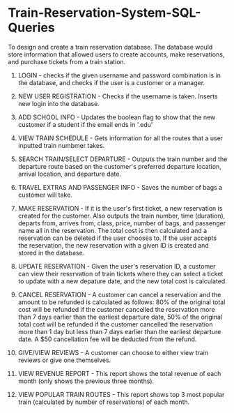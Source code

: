 # Train-Reservation-System-SQL-Queries

To design and create a train reservation database. The database would store information that allowed users to create accounts, make reservations, and purchase tickets from a train station.

1. LOGIN - checks if the given username and password combination is in the database, and checks if the user is a customer or a manager.

2. NEW USER REGISTRATION - Checks if the username is taken. Inserts new login into the database.

3. ADD SCHOOL INFO - Updates the boolean flag to show that the new customer if a student if the email ends in '.edu'

4. VIEW TRAIN SCHEDULE - Gets information for all the routes that a user inputted train numbmer takes.

5. SEARCH TRAIN/SELECT DEPARTURE - Outputs the train number and the departure route based on the customer's preferred departure location, arrival location, and departure date.

6. TRAVEL EXTRAS AND PASSENGER INFO - Saves the number of bags a customer will take.

7. MAKE RESERVATION - If it is the user's first ticket, a new reservation is created for the customer. Also outputs the train number, time (duration), departs from, arrives from, class, price, number of bags, and passenger name all in the reservation. The total cost is then calculated and a reservation can be deleted if the user chooses to. If the user accepts the reservation, the new reservation with a given ID is created and stored in the database.

8. UPDATE RESERVATION - Given the user's reservation ID, a customer can view their reservation of train tickets where they can select a ticket to update with a new depature date, and the new total cost is calculated.

9. CANCEL RESERVATION - A customer can cancel a reservation and the amount to be refunded is calculated as follows:
80% of the original total cost will be refunded if the customer cancelled the reservation more than 7 days earlier than
the earliest departure date, 50% of the original total cost will be refunded if the customer cancelled the 
reservation more than 1 day but less than 7 days earlier than the earliest departure date.  A $50 cancellation fee will be deducted from the refund.

10. GIVE/VIEW REVIEWS - A customer can choose to either view train reviews or give one themselves.

11. VIEW REVENUE REPORT - This report shows the total revenue of each month (only shows the previous three months).

12. VIEW POPULAR TRAIN ROUTES - This report shows top 3 most popular train (calculated by number of reservations) of each month.
